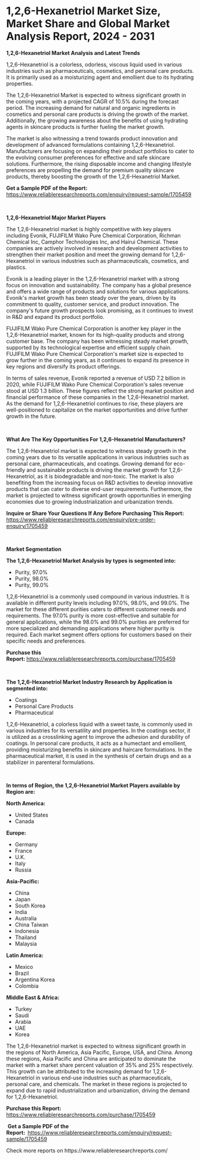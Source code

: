 <p><h1>1,2,6-Hexanetriol Market Size, Market Share and Global Market Analysis Report, 2024 - 2031</h1></p><p><strong>1,2,6-Hexanetriol Market Analysis and Latest Trends</strong></p>
<p><p>1,2,6-Hexanetriol is a colorless, odorless, viscous liquid used in various industries such as pharmaceuticals, cosmetics, and personal care products. It is primarily used as a moisturizing agent and emollient due to its hydrating properties.</p><p>The 1,2,6-Hexanetriol Market is expected to witness significant growth in the coming years, with a projected CAGR of 10.5% during the forecast period. The increasing demand for natural and organic ingredients in cosmetics and personal care products is driving the growth of the market. Additionally, the growing awareness about the benefits of using hydrating agents in skincare products is further fueling the market growth.</p><p>The market is also witnessing a trend towards product innovation and development of advanced formulations containing 1,2,6-Hexanetriol. Manufacturers are focusing on expanding their product portfolios to cater to the evolving consumer preferences for effective and safe skincare solutions. Furthermore, the rising disposable income and changing lifestyle preferences are propelling the demand for premium quality skincare products, thereby boosting the growth of the 1,2,6-Hexanetriol Market.</p></p>
<p><strong>Get a Sample PDF of the Report:&nbsp;</strong> <a href="https://www.reliableresearchreports.com/enquiry/request-sample/1705459">https://www.reliableresearchreports.com/enquiry/request-sample/1705459</a></p>
<p>&nbsp;</p>
<p><strong>1,2,6-Hexanetriol Major Market Players</strong></p>
<p><p>The 1,2,6-Hexanetriol market is highly competitive with key players including Evonik, FUJIFILM Wako Pure Chemical Corporation, Richman Chemical Inc, Camphor Technologies Inc, and Hairui Chemical. These companies are actively involved in research and development activities to strengthen their market position and meet the growing demand for 1,2,6-Hexanetriol in various industries such as pharmaceuticals, cosmetics, and plastics.</p><p>Evonik is a leading player in the 1,2,6-Hexanetriol market with a strong focus on innovation and sustainability. The company has a global presence and offers a wide range of products and solutions for various applications. Evonik's market growth has been steady over the years, driven by its commitment to quality, customer service, and product innovation. The company's future growth prospects look promising, as it continues to invest in R&D and expand its product portfolio.</p><p>FUJIFILM Wako Pure Chemical Corporation is another key player in the 1,2,6-Hexanetriol market, known for its high-quality products and strong customer base. The company has been witnessing steady market growth, supported by its technological expertise and efficient supply chain. FUJIFILM Wako Pure Chemical Corporation's market size is expected to grow further in the coming years, as it continues to expand its presence in key regions and diversify its product offerings.</p><p>In terms of sales revenue, Evonik reported a revenue of USD 7.2 billion in 2020, while FUJIFILM Wako Pure Chemical Corporation's sales revenue stood at USD 1.3 billion. These figures reflect the strong market position and financial performance of these companies in the 1,2,6-Hexanetriol market. As the demand for 1,2,6-Hexanetriol continues to rise, these players are well-positioned to capitalize on the market opportunities and drive further growth in the future.</p></p>
<p>&nbsp;</p>
<p><strong>What Are The Key Opportunities For 1,2,6-Hexanetriol Manufacturers?</strong></p>
<p><p>The 1,2,6-Hexanetriol market is expected to witness steady growth in the coming years due to its versatile applications in various industries such as personal care, pharmaceuticals, and coatings. Growing demand for eco-friendly and sustainable products is driving the market growth for 1,2,6-Hexanetriol, as it is biodegradable and non-toxic. The market is also benefiting from the increasing focus on R&D activities to develop innovative products that can cater to diverse end-user requirements. Furthermore, the market is projected to witness significant growth opportunities in emerging economies due to growing industrialization and urbanization trends.</p></p>
<p><strong>Inquire or Share Your Questions If Any Before Purchasing This Report:</strong> <a href="https://www.reliableresearchreports.com/enquiry/pre-order-enquiry/1705459">https://www.reliableresearchreports.com/enquiry/pre-order-enquiry/1705459</a></p>
<p>&nbsp;</p>
<p><strong>Market Segmentation</strong></p>
<p><strong>The 1,2,6-Hexanetriol Market Analysis by types is segmented into:</strong></p>
<p><ul><li>Purity, 97.0%</li><li>Purity, 98.0%</li><li>Purity, 99.0%</li></ul></p>
<p><p>1,2,6-Hexanetriol is a commonly used compound in various industries. It is available in different purity levels including 97.0%, 98.0%, and 99.0%. The market for these different purities caters to different customer needs and requirements. The 97.0% purity is more cost-effective and suitable for general applications, while the 98.0% and 99.0% purities are preferred for more specialized and demanding applications where higher purity is required. Each market segment offers options for customers based on their specific needs and preferences.</p></p>
<p><strong>Purchase this Report:&nbsp;</strong><a href="https://www.reliableresearchreports.com/purchase/1705459">https://www.reliableresearchreports.com/purchase/1705459</a></p>
<p>&nbsp;</p>
<p><strong>The 1,2,6-Hexanetriol Market Industry Research by Application is segmented into:</strong></p>
<p><ul><li>Coatings</li><li>Personal Care Products</li><li>Pharmaceutical</li></ul></p>
<p><p>1,2,6-Hexanetriol, a colorless liquid with a sweet taste, is commonly used in various industries for its versatility and properties. In the coatings sector, it is utilized as a crosslinking agent to improve the adhesion and durability of coatings. In personal care products, it acts as a humectant and emollient, providing moisturizing benefits in skincare and haircare formulations. In the pharmaceutical market, it is used in the synthesis of certain drugs and as a stabilizer in parenteral formulations.</p></p>
<p>&nbsp;</p>
<p><strong>In terms of Region, the 1,2,6-Hexanetriol Market Players available by Region are:</strong></p>
<p>
    <p> <strong> North America: </strong>
        <ul>
            <li>United States</li>
            <li>Canada</li>
        </ul>
        </p> 
    <p> <strong> Europe: </strong>
        <ul>
            <li>Germany</li>
            <li>France</li>
            <li>U.K.</li>
            <li>Italy</li>
            <li>Russia</li>
        </ul>
        </p> 
    <p> <strong> Asia-Pacific: </strong>
        <ul>
            <li>China</li>
            <li>Japan</li>
            <li>South Korea</li>
            <li>India</li>
            <li>Australia</li>
            <li>China Taiwan</li>
            <li>Indonesia</li>
            <li>Thailand</li>
            <li>Malaysia</li>
        </ul>
        </p> 
    <p> <strong> Latin America: </strong>
        <ul>
            <li>Mexico</li>
            <li>Brazil</li>
            <li>Argentina Korea</li>
            <li>Colombia</li>
        </ul>
        </p> 
    <p> <strong> Middle East & Africa: </strong>
        <ul>
            <li>Turkey</li>
            <li>Saudi</li>
            <li>Arabia</li>
            <li>UAE</li>
            <li>Korea</li>
        </ul>
    </p>
    </p>
<p><p>The 1,2,6-Hexanetriol market is expected to witness significant growth in the regions of North America, Asia Pacific, Europe, USA, and China. Among these regions, Asia Pacific and China are anticipated to dominate the market with a market share percent valuation of 35% and 25% respectively. This growth can be attributed to the increasing demand for 1,2,6-Hexanetriol in various end-use industries such as pharmaceuticals, personal care, and chemicals. The market in these regions is projected to expand due to rapid industrialization and urbanization, driving the demand for 1,2,6-Hexanetriol.</p></p>
<p><strong>Purchase this Report: </strong><a href="https://www.reliableresearchreports.com/purchase/1705459">https://www.reliableresearchreports.com/purchase/1705459</a></p>
<p>&nbsp;<strong>Get a Sample PDF of the Report:&nbsp;&nbsp;</strong><a href="https://www.reliableresearchreports.com/enquiry/request-sample/1705459">https://www.reliableresearchreports.com/enquiry/request-sample/1705459</a></p>
<p><strong></strong></p>
<p>Check more reports on https://www.reliableresearchreports.com/</p>